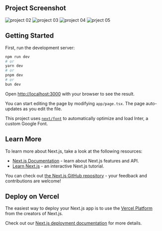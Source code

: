 ## Project Screenshot

![project 02](https://github.com/HimanshuKumarSahu/Push-Public-Client/assets/125769379/65625a42-3e05-4c54-906e-54cd650ce067)
![project 03](https://github.com/HimanshuKumarSahu/Push-Public-Client/assets/125769379/3cd4b145-bf42-4b2e-a118-3bdb3406d481)
![project 04](https://github.com/HimanshuKumarSahu/Push-Public-Client/assets/125769379/54e13c58-56e4-41a5-aeca-dd4aa5adb2a9)
![prject 05](https://github.com/HimanshuKumarSahu/Push-Public-Client/assets/125769379/b8c70dcb-c464-4ea9-ac9e-6f7df60c4c6f)


## Getting Started

First, run the development server:

```bash
npm run dev
# or
yarn dev
# or
pnpm dev
# or
bun dev
```

Open [http://localhost:3000](http://localhost:3000) with your browser to see the result.

You can start editing the page by modifying `app/page.tsx`. The page auto-updates as you edit the file.

This project uses [`next/font`](https://nextjs.org/docs/basic-features/font-optimization) to automatically optimize and load Inter, a custom Google Font.

## Learn More

To learn more about Next.js, take a look at the following resources:

- [Next.js Documentation](https://nextjs.org/docs) - learn about Next.js features and API.
- [Learn Next.js](https://nextjs.org/learn) - an interactive Next.js tutorial.

You can check out [the Next.js GitHub repository](https://github.com/vercel/next.js/) - your feedback and contributions are welcome!

## Deploy on Vercel

The easiest way to deploy your Next.js app is to use the [Vercel Platform](https://vercel.com/new?utm_medium=default-template&filter=next.js&utm_source=create-next-app&utm_campaign=create-next-app-readme) from the creators of Next.js.

Check out our [Next.js deployment documentation](https://nextjs.org/docs/deployment) for more details.
